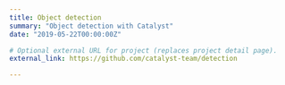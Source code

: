 ```yaml
---
title: Object detection
summary: "Object detection with Catalyst"
date: "2019-05-22T00:00:00Z"

# Optional external URL for project (replaces project detail page).
external_link: https://github.com/catalyst-team/detection

---
```

